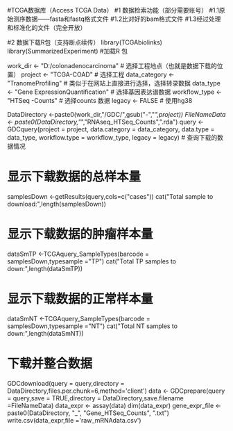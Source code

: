 #TCGA数据库（Access TCGA Data）
#1 数据检索功能（部分需要账号）
#1.1原始测序数据——fasta和fastq格式文件
#1.2比对好的bam格式文件
#1.3经过处理和标准化的文件（完全开放）
  
#2 数据下载R包（支持断点续传）
library(TCGAbiolinks)
library(SummarizedExperiment) #加载R 包

work_dir <- "D:/colonadenocarcinoma" # 选择工程地点（也就是数据下载的位置）
project <- "TCGA-COAD" # 选择工程
data_category <- "TranomeProfiling" # 类似于在网站上直接进行选择，选择转录数据
data_type <- "Gene ExpressionQuantification" # 选择基因表达谱数据
workflow_type <- "HTSeq -Counts" # 选择counts 数据
legacy <- FALSE # 使用hg38

DataDirectory <-paste0(work_dir,"/GDC/",gsub("-","_",project))
FileNameData <- paste0(DataDirectory,"_","RNAseq_HTSeq_Counts",".rda")
query <- GDCquery(project = project, data.category = data_category, data.type = data_type, workflow.type = workflow_type, legacy = legacy) # 查询下载的数据情况

# 显示下载数据的总样本量
samplesDown <-getResults(query,cols=c("cases"))
cat("Total sample to download:",length(samplesDown))

# 显示下载数据的肿瘤样本量
dataSmTP <-TCGAquery_SampleTypes(barcode = samplesDown,typesample ="TP")
cat("Total TP samples to down:",length(dataSmTP))

# 显示下载数据的正常样本量
dataSmNT <-TCGAquery_SampleTypes(barcode = samplesDown,typesample ="NT")
cat("Total NT samples to down:",length(dataSmNT))

# 下载并整合数据
GDCdownload(query = query,directory = DataDirectory,files.per.chunk=6,method='client')
data <- GDCprepare(query = query,save = TRUE,directory = DataDirectory,save.filename =FileNameData)
data_expr <- assay(data)
dim(data_expr)
gene_expr_file <- paste0(DataDirectory, "_", "Gene_HTSeq_Counts", ".txt")
write.csv(data_expr,file ='raw_mRNAdata.csv')


